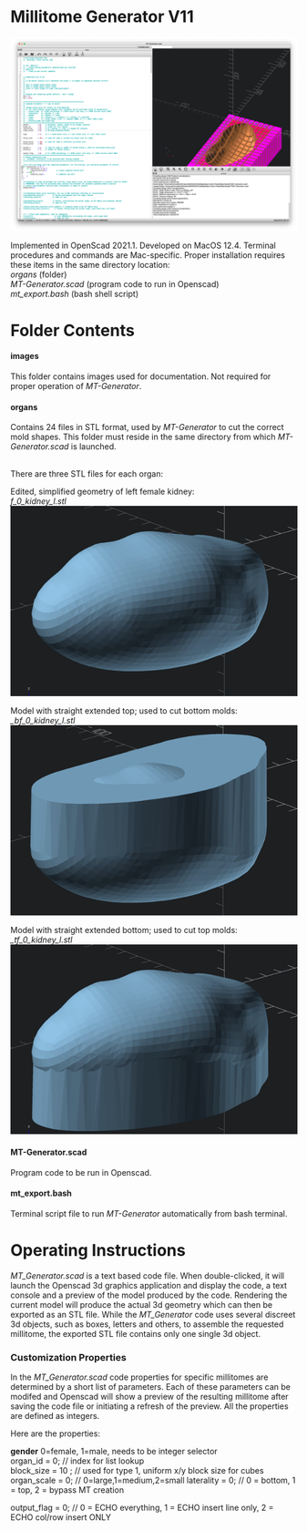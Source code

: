 # Millitome Generator V11

![MT-Generator!](images/MT-Generator.png "MT-Generator")

Implemented in OpenScad 2021.1. Developed on MacOS 12.4. Terminal procedures and commands are Mac-specific.
Proper installation requires these items in the same directory location:<br>
<em>organs</em> (folder)<br>
<em>MT-Generator.scad</em> (program code to run in Openscad)<br>
<em>mt_export.bash</em> (bash shell script)

# Folder Contents

<h4>images</h4>
This folder contains images used for documentation. Not required for proper operation of <em>MT-Generator</em>.

<h4>organs</h4>
Contains 24 files in STL format, used by <em>MT-Generator</em> to cut the correct mold shapes. This folder must reside in the same directory from which <em>MT-Generator.scad </em> is launched.<br><br>

There are three STL files for each organ:

Edited, simplified geometry of left female kidney:<br>
<em>f_0_kidney_l.stl</em><br>
![f_0_kidney_l.png!](images/f_0_kidney_l.png "f_0_kidney_l.png")

Model with straight extended top; used to cut bottom molds:<br>
<em>_bf_0_kidney_l.stl</em><br>
![_bf_0_kidney_l.png!](images/_bf_0_kidney_l.png "_bf_0_kidney_l.png")

Model with straight extended bottom; used to cut top molds:<br>
<em>_tf_0_kidney_l.stl</em><br>
![_tf_0_kidney_l.png!](images/_tf_0_kidney_l.png "_tf_0_kidney_l.png")

<h4>MT-Generator.scad</h4>
Program code to be run in Openscad.

<h4>mt_export.bash</h4>
Terminal script file to run <em>MT-Generator</em> automatically from bash terminal.

# Operating Instructions 

<em>MT_Generator.scad</em> is a text based code file. When double-clicked, it will launch the Openscad 3d graphics application and display the code, a text console and a preview of the model produced by the code. Rendering the current model will produce the actual 3d geometry which can then be exported as an STL file. While the <em>MT_Generator</em> code uses several discreet 3d objects, such as boxes, letters and others, to assemble the requested millitome, the exported STL file contains only one single 3d object.

<h3>Customization Properties</h3>

In the <em>MT_Generator.scad</em> code properties for specific millitomes are determined by a short list of parameters. Each of these parameters can be modifed and Openscad will show a preview of the resulting millitome after saving the code file or initiating a refresh of the preview. All the properties are defined as integers.

Here are the properties:

<b>gender</b> 0=female, 1=male, needs to be integer selector<br>
organ_id        = 0;    // index for list lookup  
block_size      = 10 ;  // used for type 1, uniform x/y block size for cubes
organ_scale     = 0;    // 0=large,1=medium,2=small
laterality      = 0;    // 0 = bottom, 1 = top, 2 = bypass MT creation      
                
output_flag     = 0;    // 0 = ECHO everything, 1 = ECHO insert line only, 2 = ECHO col/row insert ONLY
